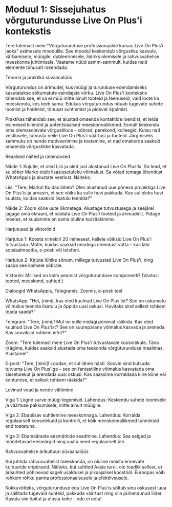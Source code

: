 # Moduul 1: Sissejuhatus võrguturundusse Live On Plus'i kontekstis

Tere tulemast meie "Võrguturunduse professionaalne kursus Live On Plus'i jaoks" esimesele moodulile. See moodul keskendub võrgustiku kasvule, värbamisele, müügile, dubleerimisele, liidriks olemisele ja rahvusvahelise meeskonna juhtimisele. Vaatame nüüd samm-sammult, kuidas neid elemente tõhusalt rakendada.

Teooria ja praktika süvaanalüüs

Võrguturundus on ärimudel, kus müügi ja turunduse edendamiseks kasutatakse sõltumatute esindajate võrku. Live On Plus'i kontekstis tähendab see, et sa ei müü mitte ainult tooteid ja teenuseid, vaid loote ka meeskonda, kes teeb sama. Edukas võrguturundus nõuab tugevate suhete loomist ja hoidmist, tõhusat suhtlemist ja pidevat õppimist.

Praktikas tähendab see, et alustad omaenda kontaktide loendist, et leida esimesed kliendid ja potentsiaalsed meeskonnaliikmed. Esmalt keskendu oma olemasolevale võrgustikule - sõbrad, perekond, kolleegid. Kutsu nad vestlusele, tutvusta neile Live On Plus'i väärtusi ja tooteid. Järgmiseks sammuks on nende motiveerimine ja toetamine, et nad omakorda saaksid omaenda võrgustikke kasvatada.

Reaalsed näited ja rakendused

Näide 1: Kujutle, et oled Liis ja oled just alustanud Live On Plus'is. Sa tead, et su sõber Marko otsib lisasissetuleku võimalust. Sa võtad temaga ühendust WhatsAppis ja alustate vestlust. Näiteks:

Liis: "Tere, Marko! Kuidas läheb? Olen alustanud uue põneva projektiga Live On Plus'is ja arvasin, et see võiks ka sulle huvi pakkuda. Kas sul oleks huvi kuulata, kuidas saaksid lisatulu teenida?"

Näide 2: Zoom kõne uute liikmetega. Alustage tutvustusega ja seejärel jagage oma ekraani, et näidata Live On Plus'i tooteid ja ärimudelit. Pidage meeles, et kuulamine on sama oluline kui rääkimine.

Harjutused ja viktoriinid

Harjutus 1: Koosta nimekiri 20 inimesest, kellele võiksid Live On Plus'i tutvustada. Mõtle, kuidas saaksid nendega ühendust võtta – kas läbi sotsiaalmeedia, e-posti või telefoni.

Harjutus 2: Kirjuta lühike sõnum, millega tutvustad Live On Plus'i, ning saada see kolmele sõbrale.

Viktoriin: Millised on kolm peamist võrguturunduse komponenti? (Vastus: tooted, meeskond, suhted.)

Dialoogid WhatsAppis, Telegramis, Zoomis, e-posti teel

WhatsApp: "Hei, [nimi], kas oled kuulnud Live On Plus'ist? See on uskumatu võimalus teenida lisatulu ja õppida uusi oskusi. Huvitaks sind sellest rohkem teada saada?"

Telegram: "Tere, [nimi]! Mul on sulle midagi põnevat rääkida. Kas oled kuulnud Live On Plus'ist? See on suurepärane võimalus kasvada ja areneda. Kas sooviksid rohkem infot?"

Zoom: "Tere tulemast meie Live On Plus'i tutvustavale koosolekule. Täna räägime, kuidas saaksid alustada oma teekonda võrguturunduse maailmas. Alustame!"

E-post: "Tere, [nimi]! Loodan, et sul läheb hästi. Soovin sind kutsuda tutvuma Live On Plus'iga – see on fantastiline võimalus kasvatada oma sissetulekut ja arendada uusi oskusi. Kas saaksime korraldada kiire kõne või kohtumise, et sellest rohkem rääkida?"

Levinud vead ja nende vältimine

Viga 1: Liigne surve müügi tegemisel. Lahendus: Keskendu suhete loomisele ja väärtuse pakkumisele, mitte ainult müügile.

Viga 2: Ebapiisav suhtlemine meeskonnaga. Lahendus: Korralda regulaarselt koosolekuid ja kontrolli, et kõik meeskonnaliikmed tunneksid end toetatuna.

Viga 3: Ebamääraste eesmärkide seadmine. Lahendus: Sea selged ja mõõdetavad eesmärgid ning vaata need regulaarselt üle.

Rahvusvahelise ärikultuuri süvaanalüüs

Kui juhtida rahvusvahelist meeskonda, on oluline mõista erinevate kultuuride eripärasid. Näiteks, kui suhtled Aasia turul, ole teadlik sellest, et ärisuhted põhinevad sageli usaldusel ja pikaajalisel koostööl. Euroopas võib rohkem rõhku panna professionaalsusele ja efektiivsusele.

Kokkuvõtteks, võrguturunduse edu Live On Plus'is sõltub sinu oskusest luua ja säilitada tugevaid suhteid, pakkuda väärtust ning olla pühendunud liider. Kasuta siin õpitut ja alusta kohe – edu ei oota!